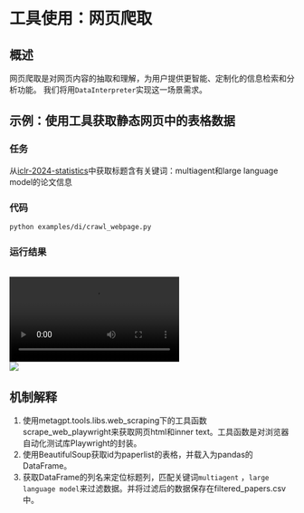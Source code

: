 # 工具使用：网页爬取

## 概述

网页爬取是对网页内容的抽取和理解，为用户提供更智能、定制化的信息检索和分析功能。 我们将用`DataInterpreter`实现这一场景需求。

## 示例：使用工具获取静态网页中的表格数据

### 任务

从[iclr-2024-statistics](https://papercopilot.com/statistics/iclr-statistics/iclr-2024-statistics/)中获取标题含有关键词：multiagent和large language model的论文信息

### 代码

```bash
python examples/di/crawl_webpage.py
```

### 运行结果

<br>
<video  controls>
  <source src="/image/guide/use_cases/interpreter/paper_list2.mp4" type="video/mp4">
</video>

<br>
<img src="../../../../../public/image/guide/use_cases/interpreter/iclr2024_filtered_papers.png">

## 机制解释

1. 使用metagpt.tools.libs.web_scraping下的工具函数scrape_web_playwright来获取网页html和inner text。工具函数是对浏览器自动化测试库Playwright的封装。
2. 使用BeautifulSoup获取id为paperlist的表格，并载入为pandas的DataFrame。
3. 获取DataFrame的列名来定位标题列，匹配关键词`multiagent` ，`large language model`来过滤数据。并将过滤后的数据保存在filtered_papers.csv中。
